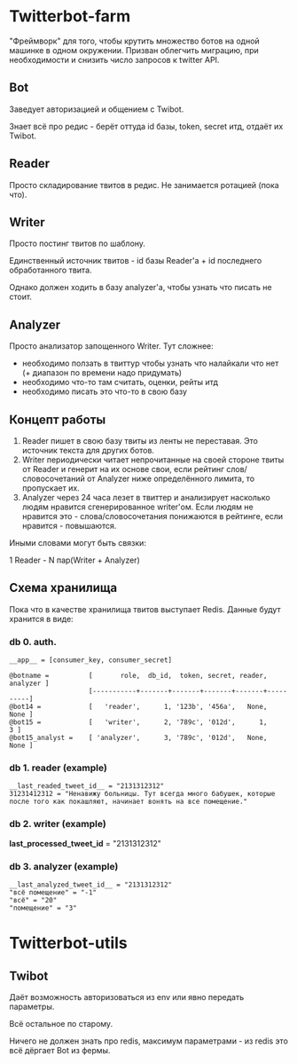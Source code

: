 # Twitterbot-farm

"Фреймворк" для того, чтобы крутить множество ботов на одной машинке в одном окружении. Призван облегчить миграцию, при необходимости и снизить число запросов к twitter API.

## Bot

Заведует авторизацией и общением с Twibot.

Знает всё про редис - берёт оттуда id базы, token, secret итд, отдаёт их Twibot.

## Reader

Просто складирование твитов в редис. Не занимается ротацией (пока что).

## Writer

Просто постинг твитов по шаблону.

Единственный источник твитов - id базы Reader'а + id последнего обработанного твита.

Однако должен ходить в базу analyzer'а, чтобы узнать что писать не стоит.

## Analyzer

Просто анализатор запощенного Writer. Тут сложнее:

- необходимо ползать в твиттур чтобы узнать что налайкали что нет (+ диапазон по времени надо придумать)
- необходимо что-то там считать, оценки, рейты итд
- необходимо писать это что-то в свою базу

## Концепт работы

1. Reader пишет в свою базу твиты из ленты не переставая. Это источник текста для других ботов.
2. Writer периодически читает непрочитанные на своей стороне твиты от Reader и генерит на их основе свои, если рейтинг слов/словосочетаний от Analyzer ниже определённого лимита, то пропускает их.
3. Analyzer через 24 часа лезет в твиттер и анализирует насколько людям нравится сгенерированное writer'ом. Если людям не нравится это - слова/словосочетания понижаются в рейтинге, если нравится - повышаются.

Иными словами могут быть связки:

1 Reader - N пар(Writer + Analyzer)

## Схема хранилища

Пока что в качестве хранилища твитов выступает Redis. Данные будут хранится в виде:

### db 0. auth.
```
__app__ = [consumer_key, consumer_secret]

@botname =          [       role,  db_id,  token, secret, reader, analyzer ]
                    [-----------+-------+-------+-------+-------+----------]
@bot14 =            [   'reader',      1, '123b', '456a',   None,     None ]
@bot15 =            [   'writer',      2, '789c', '012d',      1,        3 ]
@bot15_analyst =    [ 'analyzer',      3, '789c', '012d',   None,     None ]
```

### db 1. reader (example)
```
__last_readed_tweet_id__ = "2131312312"
31231412312 = "Ненавижу больницы. Тут всегда много бабушек, которые после того как покашляют, начинает вонять на все помещение."
```

### db 2. writer (example)
__last_processed_tweet_id__ = "2131312312"

### db 3. analyzer (example)
```
__last_analyzed_tweet_id__ = "2131312312"
"всё помещение" = "-1"
"всё" = "20"
"помещение" = "3"
```

# Twitterbot-utils

## Twibot

Даёт возможность авторизоваться из env или явно передать параметры.

Всё остальное по старому.

Ничего не должен знать про redis, максимум параметрами - из redis это всё дёргает Bot из фермы.
